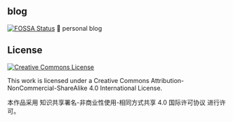 ## blog
[![FOSSA Status](https://app.fossa.com/api/projects/git%2Bgithub.com%2FleCapsimRy%2Fblog.svg?type=shield)](https://app.fossa.com/projects/git%2Bgithub.com%2FleCapsimRy%2Fblog?ref=badge_shield)
📌 personal blog

## License

<a rel="license" href="http://creativecommons.org/licenses/by-nc-sa/4.0/"><img alt="Creative Commons License" style="border-width:0" src="https://i.creativecommons.org/l/by-nc-sa/4.0/88x31.png" /></a>

This work is licensed under a Creative Commons Attribution-NonCommercial-ShareAlike 4.0 International License.

本作品采用 知识共享署名-非商业性使用-相同方式共享 4.0 国际许可协议 进行许可。
